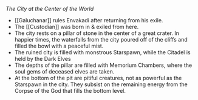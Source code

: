 *The City at the Center of the World*

- [[Galuchanar]] rules Envakadi after returning from his exile.
- The [[Custodian]] was born in & exiled from here.
- The city rests on a pillar of stone in the center of a great crater.  In happier times, the waterfalls from the city poured off of the cliffs and filled the bowl with a peaceful mist.
- The ruined city is filled with monstrous Starspawn, while the Citadel is held by the Dark Elves
- The depths of the pillar are filled with Memorium Chambers, where the soul gems of deceased elves are taken.
- At the bottom of the pit are pitiful creatures, not as powerful as the Starspawn in the city.  They subsist on the remaining energy from the Corpse of the God that fills the bottom level.